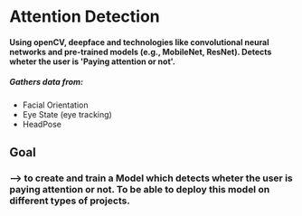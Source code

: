 # Attention Detection 
#### Using openCV, deepface and technologies like convolutional neural networks and pre-trained models (e.g., MobileNet, ResNet). Detects wheter the user is 'Paying attention or not'. 
##### Gathers data from: 
- Facial Orientation
- Eye State (eye tracking)
- HeadPose

## Goal 
### --> to create and train a Model which detects wheter the user is paying attention or not. To be able to deploy this model on different types of projects. 
